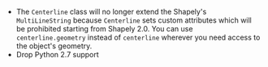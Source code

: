 * The `Centerline` class will no longer extend the Shapely's `MultiLineString` because `Centerline` sets custom attributes which will be prohibited starting from Shapely 2.0. You can use `centerline.geometry` instead of `centerline` wherever you need access to the object's geometry.
* Drop Python 2.7 support
